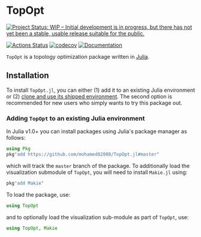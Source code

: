 # TopOpt

[![Project Status: WIP – Initial development is in progress, but there has not yet been a stable, usable release suitable for the public.](https://www.repostatus.org/badges/latest/wip.svg)](https://www.repostatus.org/#wip)
<!-- [![Build Status](https://travis-ci.org/YingboMa/SafeTestsets.jl.svg?branch=master)](https://travis-ci.org/mohamed82008/TopOpt.jl) -->
[![Actions Status](https://github.com/mohamed82008/TopOpt.jl/workflows/CI/badge.svg)](https://github.com/mohamed82008/TopOpt.jl/actions)
[![codecov](https://codecov.io/gh/mohamed82008/TopOpt.jl/branch/master/graph/badge.svg)](https://codecov.io/gh/mohamed82008/TopOpt.jl)
[![Documentation](https://img.shields.io/badge/doc-latest-blue.svg)](https://mohamed82008.github.io/TopOpt.jl/dev)

`TopOpt` is a topology optimization package written in [Julia](https://github.com/JuliaLang/julia).

## Installation

To install `TopOpt.jl`, you can either (1) add it to an existing Julia environment or (2) [clone and use its shipped environment](https://pkgdocs.julialang.org/v1/environments/#Using-someone-else's-project).
The second option is recommended for new users who simply wants to try this package out.

### Adding `TopOpt` to an existing Julia environment

In Julia v1.0+ you can install packages using Julia's package manager as follows:

```julia
using Pkg
pkg"add https://github.com/mohamed82008/TopOpt.jl#master"
```

which will track the `master` branch of the package. To additionally load the visualization submodule of `TopOpt`, you will need to install `Makie.jl` using:

```julia
pkg"add Makie"
```

To load the package, use:

```julia
using TopOpt
```

and to optionally load the visualization sub-module as part of `TopOpt`, use:

```julia
using TopOpt, Makie
```
